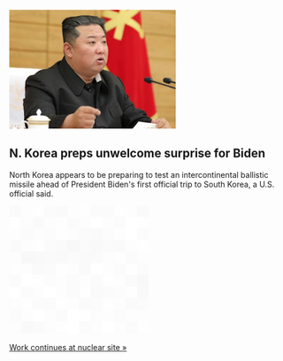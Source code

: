 
![N. Korea preps unwelcome surprise for Biden](./20220518235854.png)
## N. Korea preps unwelcome surprise for Biden

North Korea appears to be preparing to test an intercontinental ballistic missile ahead of President Biden's first official trip to South Korea, a U.S. official said.

![pic](../square_bg.png)

[Work continues at nuclear site »](https://www.yahoo.com/news/covid-wracked-n-korea-may-040926779.html)
